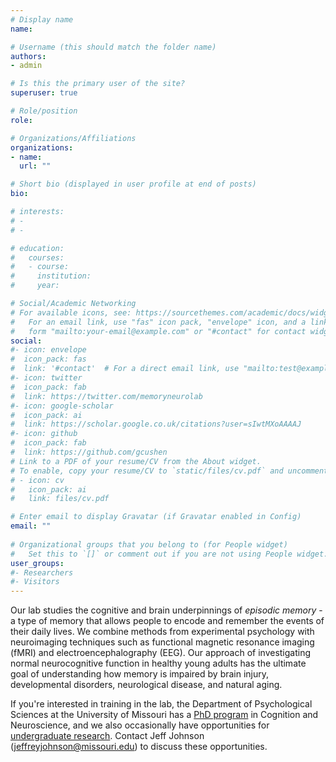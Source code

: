 ```yaml
---
# Display name
name: 

# Username (this should match the folder name)
authors:
- admin

# Is this the primary user of the site?
superuser: true

# Role/position
role: 

# Organizations/Affiliations
organizations:
- name: 
  url: ""

# Short bio (displayed in user profile at end of posts)
bio: 

# interests:
# - 
# - 

# education:
#   courses:
#   - course: 
#     institution: 
#     year: 

# Social/Academic Networking
# For available icons, see: https://sourcethemes.com/academic/docs/widgets/#icons
#   For an email link, use "fas" icon pack, "envelope" icon, and a link in the
#   form "mailto:your-email@example.com" or "#contact" for contact widget.
social:
#- icon: envelope
#  icon_pack: fas
#  link: '#contact'  # For a direct email link, use "mailto:test@example.org".
#- icon: twitter
#  icon_pack: fab
#  link: https://twitter.com/memoryneurolab
#- icon: google-scholar
#  icon_pack: ai
#  link: https://scholar.google.co.uk/citations?user=sIwtMXoAAAAJ
#- icon: github
#  icon_pack: fab
#  link: https://github.com/gcushen
# Link to a PDF of your resume/CV from the About widget.
# To enable, copy your resume/CV to `static/files/cv.pdf` and uncomment the lines below.  
# - icon: cv
#   icon_pack: ai
#   link: files/cv.pdf

# Enter email to display Gravatar (if Gravatar enabled in Config)
email: ""
  
# Organizational groups that you belong to (for People widget)
#   Set this to `[]` or comment out if you are not using People widget.  
user_groups:
#- Researchers
#- Visitors
---
```


Our lab studies the cognitive and brain underpinnings of *episodic memory* - a type of memory that allows people to encode and remember the events of their daily lives. We combine methods from experimental psychology with neuroimaging techniques such as functional magnetic resonance imaging (fMRI) and electroencephalography (EEG). Our approach of investigating normal neurocognitive function in healthy young adults has the ultimate goal of understanding how memory is impaired by brain injury, developmental disorders, neurological disease, and natural aging.

If you're interested in training in the lab, the Department of Psychological Sciences at the University of Missouri has a [PhD program](https://psychology.missouri.edu/grad/graduate-program) in Cognition and Neuroscience, and we also occasionally have opportunities for [undergraduate research](https://psychology.missouri.edu/undergrad/research). Contact Jeff Johnson (<jeffreyjohnson@missouri.edu>) to discuss these opportunities.
